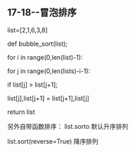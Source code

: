 ## 17-18--冒泡排序

list=[2,1,6,3,8]

def bubble_sort(list);

for i in range(0,len(list)-1):

for j in range(0,len(lists)-i-1):

if list[j] > list[j+1];

list[j],list[j+1] = list[j+1],list[j]

return list

另外自带函数排序： list.sorto  默认升序排列

list.sort(reverse=True) 降序排列
